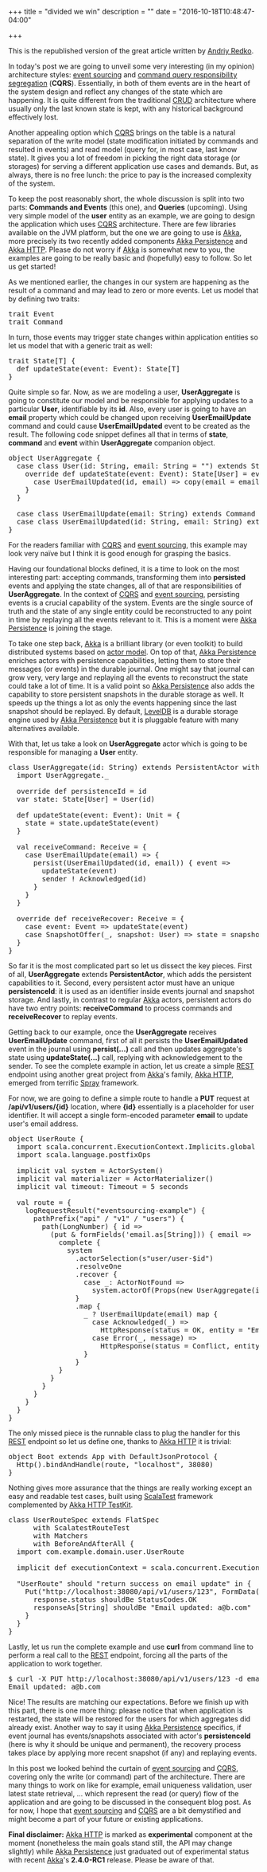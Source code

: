 +++
title = "divided we win"
description = ""
date = "2016-10-18T10:48:47-04:00"

+++



This is the republished version of the great article written by [Andriy Redko](http://aredko.blogspot.com/2015/08/divided-we-win-event-sourcing-cqrs.html).

In today's post we are going to unveil some very interesting (in my opinion) architecture styles: [event sourcing](http://martinfowler.com/eaaDev/EventSourcing.html) and [command query responsibility segregation](http://martinfowler.com/bliki/CQRS.html) (**CQRS**). Essentially, in both of them events are in the heart of the system design and reflect any changes of the state which are happening. It is quite different from the traditional [CRUD](https://en.wikipedia.org/wiki/Create,_read,_update_and_delete) architecture where usually only the last known state is kept, with any historical background effectively lost.

Another appealing option which [CQRS](http://martinfowler.com/bliki/CQRS.html) brings on the table is a natural separation of the write model (state modification initiated by commands and resulted in events) and read model (query for, in most case, last know state). It gives you a lot of freedom in picking the right data storage (or storages) for serving a different application use cases and demands. But, as always, there is no free lunch: the price to pay is the increased complexity of the system.

To keep the post reasonably short, the whole discussion is split into two parts: **Commands and Events** (this one), and **Queries** (upcoming). Using very simple model of the **user** entity as an example, we are going to design the application which uses [CQRS](http://martinfowler.com/bliki/CQRS.html) architecture. There are few libraries available on the JVM platform, but the one we are going to use is [Akka](http://akka.io/), more precisely its two recently added components [Akka Persistence](http://doc.akka.io/docs/akka/snapshot/scala/persistence.html) and [Akka HTTP](http://doc.akka.io/docs/akka-stream-and-http-experimental/current/scala.html). Please do not worry if [Akka](http://akka.io/) is somewhat new to you, the examples are going to be really basic and (hopefully) easy to follow. So let us get started!

As we mentioned earlier, the changes in our system are happening as the result of a command and may lead to zero or more events. Let us model that by defining two traits:

<pre class="brush: java;" name="code">trait Event
trait Command
</pre>

In turn, those events may trigger state changes within application entities so let us model that with a generic trait as well:

<pre class="brush: java;" name="code">trait State[T] {
  def updateState(event: Event): State[T]
}
</pre>

Quite simple so far. Now, as we are modeling a user, **UserAggregate** is going to constitute our model and be responsible for applying updates to a particular **User**, identifiable by its **id**. Also, every user is going to have an **email** property which could be changed upon receiving **UserEmailUpdate** command and could cause **UserEmailUpdated** event to be created as the result. The following code snippet defines all that in terms of **state**, **command** and **event** within **UserAggregate** companion object.

<pre class="brush: java;" name="code">object UserAggregate {
  case class User(id: String, email: String = "") extends State[User] {
    override def updateState(event: Event): State[User] = event match {
      case UserEmailUpdated(id, email) => copy(email = email)
    }
  }

  case class UserEmailUpdate(email: String) extends Command
  case class UserEmailUpdated(id: String, email: String) extends Event
}
</pre>

For the readers familiar with [CQRS](http://martinfowler.com/bliki/CQRS.html) and [event sourcing](http://martinfowler.com/eaaDev/EventSourcing.html), this example may look very naïve but I think it is good enough for grasping the basics.

Having our foundational blocks defined, it is a time to look on the most interesting part: accepting commands, transforming them into **persisted** events and applying the state changes, all of that are responsibilities of **UserAggregate**. In the context of [CQRS](http://martinfowler.com/bliki/CQRS.html) and [event sourcing](http://martinfowler.com/eaaDev/EventSourcing.html), persisting events is a crucial capability of the system. Events are the single source of truth and the state of any single entity could be reconstructed to any point in time by replaying all the events relevant to it. This is a moment were [Akka Persistence](http://doc.akka.io/docs/akka/snapshot/scala/persistence.html) is joining the stage.

To take one step back, [Akka](http://akka.io/) is a brilliant library (or even toolkit) to build distributed systems based on [actor model](https://en.wikipedia.org/wiki/Actor_model). On top of that, [Akka Persistence](http://doc.akka.io/docs/akka/snapshot/scala/persistence.html) enriches actors with persistence capabilities, letting them to store their messages (or events) in the durable journal. One might say that journal can grow very, very large and replaying all the events to reconstruct the state could take a lot of time. It is a valid point so [Akka Persistence](http://doc.akka.io/docs/akka/snapshot/scala/persistence.html) also adds the capability to store persistent snapshots in the durable storage as well. It speeds up the things a lot as only the events happening since the last snapshot should be replayed. By default, [LevelDB](https://github.com/google/leveldb) is a durable storage engine used by [Akka Persistence](http://doc.akka.io/docs/akka/snapshot/scala/persistence.html) but it is pluggable feature with many alternatives available.

With that, let us take a look on **UserAggregate** actor which is going to be responsible for managing a **User** entity.

<pre class="brush: java;" name="code">class UserAggregate(id: String) extends PersistentActor with ActorLogging {
  import UserAggregate._

  override def persistenceId = id
  var state: State[User] = User(id)

  def updateState(event: Event): Unit = {
    state = state.updateState(event)
  }

  val receiveCommand: Receive = {
    case UserEmailUpdate(email) => {
      persist(UserEmailUpdated(id, email)) { event =>
        updateState(event)
        sender ! Acknowledged(id)
      }
    }
  }

  override def receiveRecover: Receive = {
    case event: Event => updateState(event)
    case SnapshotOffer(_, snapshot: User) => state = snapshot
  }
}
</pre>

So far it is the most complicated part so let us dissect the key pieces. First of all, **UserAggregate** extends **PersistentActor**, which adds the persistent capabilities to it. Second, every persistent actor must have an unique **persistenceId**: it is used as an identifier inside events journal and snapshot storage. And lastly, in contrast to regular [Akka](http://akka.io/) actors, persistent actors do have two entry points: **receiveCommand** to process commands and **receiveRecover** to replay events.

Getting back to our example, once the **UserAggregate** receives **UserEmailUpdate** command, first of all it persists the **UserEmailUpdated** event in the journal using **persist(...)** call and then updates aggregate's state using **updateState(...)** call, replying with acknowledgement to the sender. To see the complete example in action, let us create a simple [REST](https://en.wikipedia.org/wiki/Representational_state_transfer) endpoint using another great project from [Akka](http://akka.io/)'s family, [Akka HTTP](http://doc.akka.io/docs/akka-stream-and-http-experimental/current/scala.html), emerged from terrific [Spray](http://spray.io/) framework.

For now, we are going to define a simple route to handle a **PUT** request at **/api/v1/users/{id}** location, where **{id}** essentially is a placeholder for user identifier. It will accept a single form-encoded parameter **email** to update user's email address.

<pre class="brush: java;" name="code">object UserRoute {
  import scala.concurrent.ExecutionContext.Implicits.global
  import scala.language.postfixOps

  implicit val system = ActorSystem()
  implicit val materializer = ActorMaterializer()
  implicit val timeout: Timeout = 5 seconds

  val route = {
    logRequestResult("eventsourcing-example") {
      pathPrefix("api" / "v1" / "users") {
        path(LongNumber) { id =>
          (put & formFields('email.as[String])) { email =>
            complete {
              system
                .actorSelection(s"user/user-$id")
                .resolveOne
                .recover {
                  case _: ActorNotFound =>
                    system.actorOf(Props(new UserAggregate(id.toString)), s"user-$id")
                }
                .map {                 
                  _ ? UserEmailUpdate(email) map {
                    case Acknowledged(_) =>
                      HttpResponse(status = OK, entity = "Email updated: " + email)
                    case Error(_, message) =>
                      HttpResponse(status = Conflict, entity = message)
                  }
                }
            }
          }
        }
      }
    }
  }
}
</pre>

The only missed piece is the runnable class to plug the handler for this [REST](https://en.wikipedia.org/wiki/Representational_state_transfer) endpoint so let us define one, thanks to [Akka HTTP](http://doc.akka.io/docs/akka-stream-and-http-experimental/current/scala.html) it is trivial:

<pre class="brush: java;" name="code">object Boot extends App with DefaultJsonProtocol {
  Http().bindAndHandle(route, "localhost", 38080)
}
</pre>

Nothing gives more assurance that the things are really working except an easy and readable test cases, built using [ScalaTest](http://www.scalatest.org/) framework complemented by [Akka HTTP TestKit](http://doc.akka.io/docs/akka-stream-and-http-experimental/current/scala.html).

<pre class="brush: java;" name="code">class UserRouteSpec extends FlatSpec
      with ScalatestRouteTest
      with Matchers
      with BeforeAndAfterAll {
  import com.example.domain.user.UserRoute

  implicit def executionContext = scala.concurrent.ExecutionContext.Implicits.global

  "UserRoute" should "return success on email update" in {
    Put("http://localhost:38080/api/v1/users/123", FormData("email" ->  "a@b.com")) ~> UserRoute.route ~> check {
      response.status shouldBe StatusCodes.OK
      responseAs[String] shouldBe "Email updated: a@b.com"
    }
  }
}
</pre>

Lastly, let us run the complete example and use **curl** from command line to perform a real call to the [REST](https://en.wikipedia.org/wiki/Representational_state_transfer) endpoint, forcing all the parts of the application to work together.

<pre>$ curl -X PUT http://localhost:38080/api/v1/users/123 -d email=a@b.com
Email updated: a@b.com
</pre>

Nice! The results are matching our expectations. Before we finish up with this part, there is one more thing: please notice that when application is restarted, the state will be restored for the users for which aggregates did already exist. Another way to say it using [Akka Persistence](http://doc.akka.io/docs/akka/snapshot/scala/persistence.html) specifics, if event journal has events/snapshots associated with actor's **persistenceId** (here is why it should be unique and permanent), the recovery process takes place by applying more recent snapshot (if any) and replaying events.

In this post we looked behind the curtain of [event sourcing](http://martinfowler.com/eaaDev/EventSourcing.html) and [CQRS](http://martinfowler.com/bliki/CQRS.html), covering only the write (or command) part of the architecture. There are many things to work on like for example, email uniqueness validation, user latest state retrieval, ... which represent the read (or query) flow of the application and are going to be discussed in the consequent blog post. As for now, I hope that [event sourcing](http://martinfowler.com/eaaDev/EventSourcing.html) and [CQRS](http://martinfowler.com/bliki/CQRS.html) are a bit demystified and might become a part of your future or existing applications.

**Final disclaimer:** [Akka HTTP](http://doc.akka.io/docs/akka-stream-and-http-experimental/current/scala.html) is marked as **experimental** component at the moment (nonetheless the main goals stand still, the API may change slightly) while [Akka Persistence](http://doc.akka.io/docs/akka/snapshot/scala/persistence.html) just graduated out of experimental status with recent [Akka](http://akka.io/)'s **2.4.0-RC1** release. Please be aware of that.
